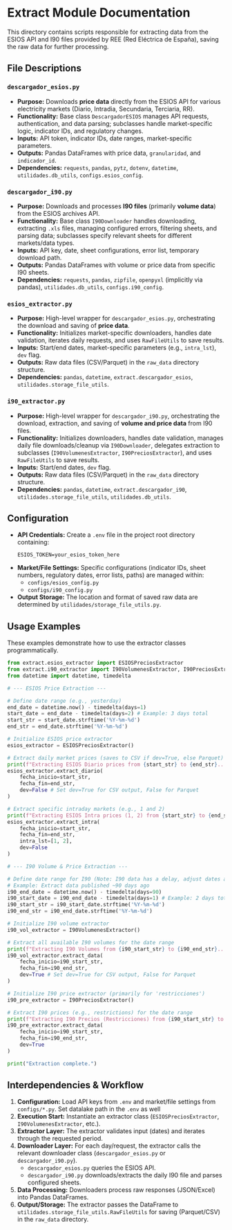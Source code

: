 # Extract Module Documentation

This directory contains scripts responsible for extracting data from the ESIOS API and I90 files provided by REE (Red Eléctrica de España), saving the raw data for further processing.

## File Descriptions

### `descargador_esios.py`

*   **Purpose:** Downloads **price data** directly from the ESIOS API for various electricity markets (Diario, Intradia, Secundaria, Terciaria, RR).
*   **Functionality:** Base class `DescargadorESIOS` manages API requests, authentication, and data parsing; subclasses handle market-specific logic, indicator IDs, and regulatory changes.
*   **Inputs:** API token, indicator IDs, date ranges, market-specific parameters.
*   **Outputs:** Pandas DataFrames with price data, `granularidad`, and `indicador_id`.
*   **Dependencies:** `requests`, `pandas`, `pytz`, `dotenv`, `datetime`, `utilidades.db_utils`, `configs.esios_config`.

### `descargador_i90.py`

*   **Purpose:** Downloads and processes **I90 files** (primarily **volume data**) from the ESIOS archives API.
*   **Functionality:** Base class `I90Downloader` handles downloading, extracting `.xls` files, managing configured errors, filtering sheets, and parsing data; subclasses specify relevant sheets for different markets/data types.
*   **Inputs:** API key, date, sheet configurations, error list, temporary download path.
*   **Outputs:** Pandas DataFrames with volume or price data from specific I90 sheets.
*   **Dependencies:** `requests`, `pandas`, `zipfile`, `openpyxl` (implicitly via pandas), `utilidades.db_utils`, `configs.i90_config`.

### `esios_extractor.py`

*   **Purpose:** High-level wrapper for `descargador_esios.py`, orchestrating the download and saving of **price data**.
*   **Functionality:** Initializes market-specific downloaders, handles date validation, iterates daily requests, and uses `RawFileUtils` to save results.
*   **Inputs:** Start/end dates, market-specific parameters (e.g., `intra_lst`), `dev` flag.
*   **Outputs:** Raw data files (CSV/Parquet) in the `raw_data` directory structure.
*   **Dependencies:** `pandas`, `datetime`, `extract.descargador_esios`, `utilidades.storage_file_utils`.

### `i90_extractor.py`

*   **Purpose:** High-level wrapper for `descargador_i90.py`, orchestrating the download, extraction, and saving of **volume and price data** from I90 files.
*   **Functionality:** Initializes downloaders, handles date validation, manages daily file downloads/cleanup via `I90Downloader`, delegates extraction to subclasses (`I90VolumenesExtractor`, `I90PreciosExtractor`), and uses `RawFileUtils` to save results.
*   **Inputs:** Start/end dates, `dev` flag.
*   **Outputs:** Raw data files (CSV/Parquet) in the `raw_data` directory structure.
*   **Dependencies:** `pandas`, `datetime`, `extract.descargador_i90`, `utilidades.storage_file_utils`, `utilidades.db_utils`.

## Configuration

*   **API Credentials:** Create a `.env` file in the project root directory containing:
    ```dotenv
    ESIOS_TOKEN=your_esios_token_here
    ```
*   **Market/File Settings:** Specific configurations (indicator IDs, sheet numbers, regulatory dates, error lists, paths) are managed within:
    *   `configs/esios_config.py`
    *   `configs/i90_config.py`
*   **Output Storage:** The location and format of saved raw data are determined by `utilidades/storage_file_utils.py`.

## Usage Examples

These examples demonstrate how to use the extractor classes programmatically.

```python
from extract.esios_extractor import ESIOSPreciosExtractor
from extract.i90_extractor import I90VolumenesExtractor, I90PreciosExtractor
from datetime import datetime, timedelta

# --- ESIOS Price Extraction ---

# Define date range (e.g., yesterday)
end_date = datetime.now() - timedelta(days=1)
start_date = end_date - timedelta(days=2) # Example: 3 days total
start_str = start_date.strftime('%Y-%m-%d')
end_str = end_date.strftime('%Y-%m-%d')

# Initialize ESIOS price extractor
esios_extractor = ESIOSPreciosExtractor()

# Extract daily market prices (saves to CSV if dev=True, else Parquet)
print(f"Extracting ESIOS Diario prices from {start_str} to {end_str}...")
esios_extractor.extract_diario(
    fecha_inicio=start_str,
    fecha_fin=end_str,
    dev=False # Set dev=True for CSV output, False for Parquet
)

# Extract specific intraday markets (e.g., 1 and 2)
print(f"Extracting ESIOS Intra prices (1, 2) from {start_str} to {end_str}...")
esios_extractor.extract_intra(
    fecha_inicio=start_str,
    fecha_fin=end_str,
    intra_lst=[1, 2],
    dev=False
)

# --- I90 Volume & Price Extraction ---

# Define date range for I90 (Note: I90 data has a delay, adjust dates accordingly)
# Example: Extract data published ~90 days ago
i90_end_date = datetime.now() - timedelta(days=90)
i90_start_date = i90_end_date - timedelta(days=1) # Example: 2 days total
i90_start_str = i90_start_date.strftime('%Y-%m-%d')
i90_end_str = i90_end_date.strftime('%Y-%m-%d')

# Initialize I90 volume extractor
i90_vol_extractor = I90VolumenesExtractor()

# Extract all available I90 volumes for the date range
print(f"Extracting I90 Volumes from {i90_start_str} to {i90_end_str}...")
i90_vol_extractor.extract_data(
    fecha_inicio=i90_start_str,
    fecha_fin=i90_end_str,
    dev=True # Set dev=True for CSV output, False for Parquet
)

# Initialize I90 price extractor (primarily for 'restricciones')
i90_pre_extractor = I90PreciosExtractor()

# Extract I90 prices (e.g., restrictions) for the date range
print(f"Extracting I90 Precios (Restricciones) from {i90_start_str} to {i90_end_str}...")
i90_pre_extractor.extract_data(
    fecha_inicio=i90_start_str,
    fecha_fin=i90_end_str,
    dev=True
)

print("Extraction complete.")
```

## Interdependencies & Workflow

1.  **Configuration:** Load API keys from `.env` and market/file settings from `configs/*.py`. Set datalake path in the `.env` as well
2.  **Execution Start:** Instantiate an extractor class (`ESIOSPreciosExtractor`, `I90VolumenesExtractor`, etc.).
3.  **Extractor Layer:** The extractor validates input (dates) and iterates through the requested period.
4.  **Downloader Layer:** For each day/request, the extractor calls the relevant downloader class (`descargador_esios.py` or `descargador_i90.py`).
    *   `descargador_esios.py` queries the ESIOS API.
    *   `descargador_i90.py` downloads/extracts the daily I90 file and parses configured sheets.
5.  **Data Processing:** Downloaders process raw responses (JSON/Excel) into Pandas DataFrames.
6.  **Output/Storage:** The extractor passes the DataFrame to `utilidades.storage_file_utils.RawFileUtils` for saving (Parquet/CSV) in the `raw_data` directory. 